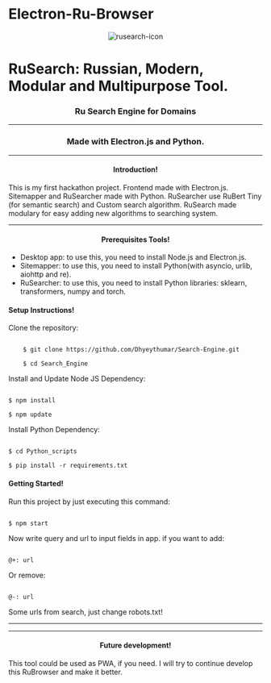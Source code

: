 # Electron-Ru-Browser
<div id="header" align="center">
<img src="https://media.discordapp.net/attachments/830393925633572894/965901390528540703/rusearch1.png?width=603&height=603"  alt="rusearch-icon" />
</div>
<div id="header" style="align: center;">
<h1>RuSearch: Russian, Modern, Modular and Multipurpose Tool.</h1>
</div>
<h3 align="center">Ru Search Engine for Domains</h3>
<hr />
<h3 align="center">Made with Electron.js and Python.</h3>
<hr />
<h4 align ="center">Introduction!</h4>

<p>
  This is my first hackathon project. Frontend made with Electron.js. Sitemapper and RuSearcher made with Python. RuSearcher use RuBert Tiny (for semantic search) and Custom search algorithm. RuSearch made modulary for easy adding new algorithms to searching system.</p>
<hr />
<h4 align="center">Prerequisites Tools!</h4>
<ul>
  <li>Desktop app: to use this, you need to install Node.js and Electron.js.
  </li>
  <li>Sitemapper: to use this, you need to install Python(with asyncio, urlib, aiohttp and re).
  </li>
  <li>RuSearcher: to use this, you need to install Python libraries: sklearn, transformers, numpy and torch.
  </li>
</ul>
<h4>Setup Instructions!</h4>

<p>Clone the repository:</p>

```console

    $ git clone https://github.com/Dhyeythumar/Search-Engine.git
    
    $ cd Search_Engine
```
<p>Install and Update Node JS Dependency:</p>

```console

$ npm install

$ npm update

```

<p>Install Python Dependency:</p>

```console

$ cd Python_scripts

$ pip install -r requirements.txt

```

<h4>Getting Started!</h4>
<p>
Run this project by just executing this command:
</p>

```console

$ npm start

```

<p>
Now write query and url to input fields in app. 
  if you want to add:
  
  ```
  
  @+: url
  
  ``` 
  
  Or remove:
  
  ```
  
  @-: url
  
  ``` 
  
  Some urls from search, just change robots.txt!
</p>
<hr />
<hr />
<h4 align="center">Future development!</h4>
<p>This tool could be used as PWA, if you need. I will try to continue develop this RuBrowser and make it better.</p>
